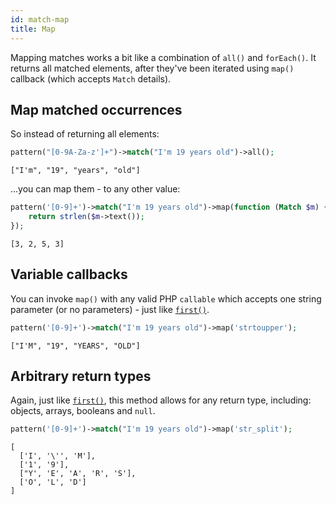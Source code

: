 ```yaml
---
id: match-map
title: Map
---
```


Mapping matches works a bit like a combination of `all()` and `forEach()`. It returns all matched elements, after they've
been iterated using `map()` callback (which accepts `Match` details).

## Map matched occurrences

So instead of returning all elements:

```php
pattern("[0-9A-Za-z']+")->match("I'm 19 years old")->all();
```
```
["I'm", "19", "years", "old"]
```

...you can map them - to any other value:

```php
pattern('[0-9]+')->match("I'm 19 years old")->map(function (Match $m) {
    return strlen($m->text());
});
```
```
[3, 2, 5, 3]
```

## Variable callbacks

You can invoke `map()` with any valid PHP `callable` which accepts one string parameter (or no parameters) - just 
like [`first()`](match-first.md).

```php
pattern('[0-9]+')->match("I'm 19 years old")->map('strtoupper');
```
```
["I'M", "19", "YEARS", "OLD"]
```

## Arbitrary return types

Again, just like [`first()`](match-first.md), this method allows for any return type, including: objects, arrays, 
booleans and `null`.

```php
pattern('[0-9]+')->match("I'm 19 years old")->map('str_split');
```
```
[
  ['I', '\'', 'M'], 
  ['1', '9'], 
  ["Y', 'E', 'A', 'R', 'S'], 
  ['O', 'L', 'D']
]
```
